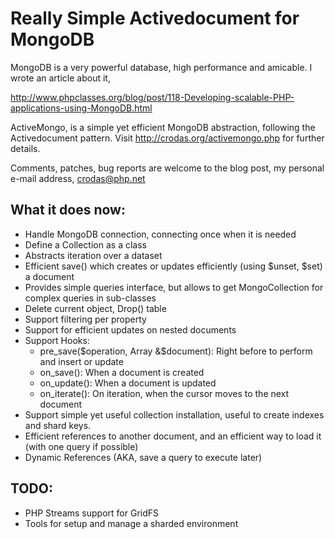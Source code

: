 Really Simple Activedocument for MongoDB
========================================

MongoDB is a very powerful database, high performance and amicable. I wrote an article about it,

http://www.phpclasses.org/blog/post/118-Developing-scalable-PHP-applications-using-MongoDB.html

ActiveMongo, is a simple yet efficient MongoDB abstraction, following the Activedocument pattern. Visit http://crodas.org/activemongo.php for further details.

Comments, patches, bug reports are welcome to the blog post, my personal e-mail address, crodas@php.net 


 What it does now:
 -----------------

- Handle MongoDB connection, connecting once when it is needed
- Define a Collection as a class
- Abstracts iteration over a dataset
- Efficient save() which creates or updates efficiently (using $unset, $set) a document
- Provides simple queries interface, but allows to get MongoCollection for complex queries in sub-classes
- Delete current object, Drop() table
- Support filtering per property
- Support for efficient updates on nested documents
- Support Hooks:
    - pre_save($operation, Array &$document): Right before to perform and insert or update
    - on_save(): When a document is created
    - on_update(): When a document is updated
    - on_iterate(): On iteration, when the cursor moves to the next document
- Support simple yet useful collection installation, useful to create indexes and shard keys.
- Efficient references to another document, and an efficient way to load it (with one query if possible)
- Dynamic References (AKA, save a query to execute later)

TODO:
-----

- PHP Streams support for GridFS
- Tools for setup and manage a sharded environment 
